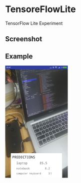 # TensoreFlowLite
TensorFlow Lite Experiment

## Screenshot

## Example
<img src="sc/s1.png" alt="Drawing" style="width: 200px;"/>
